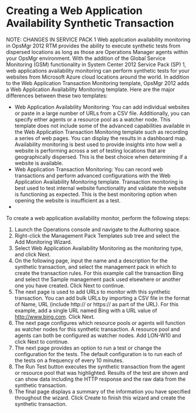 # Creating a Web Application Availability Synthetic Transaction
NOTE: CHANGES IN SERVICE PACK 1   Web application availability monitoring in OpsMgr 2012 RTM provides the ability to execute synthetic tests from dispersed locations as long as those are Operations Manager agents within your OpsMgr environment. With the addition of the Global Service Monitoring (GSM) functionality in System Center 2012 Service Pack (SP) 1, web applications availability monitoring can perform synthetic tests for your websites from Microsoft Azure cloud locations around the world.
In addition to the Web Application Transaction Monitoring template, OpsMgr 2012 adds a Web Application Availability Monitoring template. Here are the major differences between these two templates:
  - Web Application Availability Monitoring: You can add individual websites or paste in a large number of URLs from a CSV file. Additionally, you can specify either agents or a resource pool as a watcher node. This template does not include some of the advanced capabilities available in the Web Application Transaction Monitoring template such as recording a series of web pages.
You can display the results in a dashboard map. Availability monitoring is best used to provide insights into how well a website is performing across a set of testing locations that are geographically dispersed. This is the best choice when determining if a website is available.
  - Web Application Transaction Monitoring: You can record web transactions and perform advanced configurations with the Web Application Availability Monitoring template. Transaction monitoring is best used to test internal website functionality and validate the website is functioning as expected. This is the best monitoring option when opening the website is insufficient as a test.
  - 
To create a web application availability monitor, perform the following steps:
1. Launch the Operations console and navigate to the Authoring space.
2. Right-click the Management Pack Templates sub tree and select the Add Monitoring Wizard.
3. Select Web Application Availability Monitoring as the monitoring type, and click Next.
4. On the following page, input the name and a description for the synthetic transaction, and select the management pack in which to create the transaction rules. For this example call the transaction Bing and select the Sample management pack used elsewhere or another one you have created. Click Next to continue.
5. The next page is used to add URLs to monitor with this synthetic transaction. You can add bulk URLs by importing a CSV file in the format of Name, URL (include http:// or https:// as part of the URL). For this example, add a single URL named Bing with a URL value of http://www.bing.com. Click Next.
6. The next page configures which resource pools or agents will function as watcher nodes for this synthetic transaction. A resource pool and agents can both be configured as watcher nodes. Add LON-W10 and click Next to continue.
7. The next page provides an option to run a test or change the configuration for the tests. The default configuration is to run each of the tests on a frequency of every 10 minutes. 
8. The Run Test button executes the synthetic transaction from the agent or resource pool that was highlighted. Results of the test are shown and can show data including the HTTP response and the raw data from the synthetic transaction.
9. The final page displays a summary of the information you have specified throughout the wizard. Click Create to finish this wizard and create the synthetic transaction.
